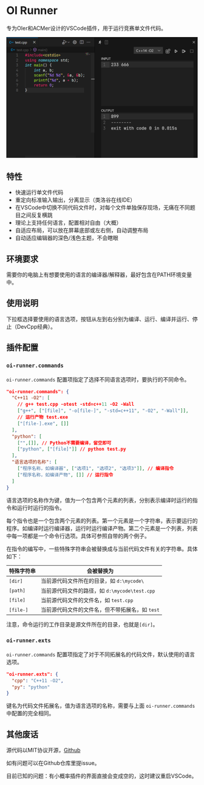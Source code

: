 # OI Runner
专为OIer和ACMer设计的VSCode插件，用于运行竞赛单文件代码。

![demo1](./assets/demo1.png)
## 特性
- 快速运行单文件代码
- 重定向标准输入输出，分离显示（类洛谷在线IDE）
- 在VSCode中切换不同代码文件时，对每个文件单独保存现场，无痛在不同题目之间反复横跳
- 理论上支持任何语言，配置相对自由（大概）
- 自适应布局，可以放在屏幕底部或左右侧，自动调整布局
- 自动适应编辑器的深色/浅色主题，不会瞎眼

## 环境要求
需要你的电脑上有想要使用的语言的编译器/解释器，最好包含在PATH环境变量中。

## 使用说明
下拉框选择要使用的语言选项，按钮从左到右分别为编译、运行、编译并运行、停止（DevCpp经典）。

## 插件配置
### `oi-runner.commands`

`oi-runner.commands` 配置项指定了选择不同语言选项时，要执行的不同命令。

```json
"oi-runner.commands": {
  "C++11 -O2": [
    // g++ test.cpp -otest -std=c++11 -O2 -Wall
    ["g++", ["[file]", "-o[file-]", "-std=c++11", "-O2", "-Wall"]],
    // 运行产物 test.exe
    ["[file-].exe", []]
  ],
  "python": [
    ["",[]], // Python不需要编译，留空即可
    ["python", ["[file]"]] // python test.py
  ],
  "语言选项的名称": [
    ["程序名称，如编译器", ["选项1", "选项2", "选项3"]], // 编译指令
    ["程序名称，如编译产物", []] // 运行指令
  ]
}
```
语言选项的名称作为键，值为一个包含两个元素的列表，分别表示编译时运行的指令和运行时运行的指令。

每个指令也是一个包含两个元素的列表。第一个元素是一个字符串，表示要运行的程序。如编译时运行编译器，运行时运行编译产物。第二个元素是一个列表，列表中每一项都是一个命令行选项。具体可参照自带的两个例子。

在指令的编写中，一些特殊字符串会被替换成与当前代码文件有关的字符串。具体如下：

| 特殊字符串 | 会被替换为                                      |
| ---------- | ----------------------------------------------- |
| `[dir]`    | 当前源代码文件所在的目录，如 `d:\mycode\`       |
| `[path]`   | 当前源代码文件的路径，如 `d:\mycode\test.cpp`   |
| `[file]`   | 当前源代码文件的文件名，如 `test.cpp`           |
| `[file-]`  | 当前源代码文件的文件名，但不带拓展名，如 `test` |

注意，命令运行的工作目录是源文件所在的目录，也就是`[dir]`。

### `oi-runner.exts`

`oi-runner.commands` 配置项指定了对于不同拓展名的代码文件，默认使用的语言选项。

```json
"oi-runner.exts": {
  "cpp": "C++11 -O2",
  "py": "python"
}
```

键名为代码文件拓展名，值为语言选项的名称，需要与上面 `oi-runner.commands` 中配置的完全相同。

## 其他废话

源代码以MIT协议开源，[Github](https://github.com/CmdBlockZQG/oi-runner)

如有问题可以在Github仓库里提issue。

目前已知的问题：有小概率插件的界面直接会变成空的，这时建议重启VSCode。
